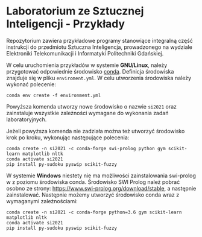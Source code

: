 # Laboratorium ze Sztucznej Inteligencji - Przykłady 

Repozytorium zawiera przykładowe programy stanowiące integralną część instrukcji do przedmiotu Sztuczna Inteligencja,
prowadzonego na wydziale Elektroniki Telekomunikacji i Informatyki Politechniki Gdańskiej.

W celu uruchomienia przykładów w systemie **GNU/Linux**, należy przygotować odpowiednie środowisko [conda](https://www.anaconda.com/products/individual).
Definicja środowiska znajduje się w pliku `enviroment.yml`.
W celu utworzenia środowiska należy wykonać polecenie:

    conda env create -f environment.yml

Powyższa komenda utworzy nowe środowisko o nazwie `si2021` oraz zainstaluje wszystkie zależności wymagane do
wykonania zadań laboratoryjnych.

Jeżeli powyższa komenda nie zadziała można też utworzyć środowisko krok po kroku,
wykonując następujące polecenia:

    conda create -n si2021 -c conda-forge swi-prolog python gym scikit-learn matplotlib nltk
    conda activate si2021
    pip install py-sudoku pyswip scikit-fuzzy

W systemie **Windows** niestety nie ma możliwości zainstalowania swi-prolog w z poziomu środowiska conda.
Środowisko SWI Prolog należ pobrać osobno ze strony: https://www.swi-prolog.org/download/stable, a następnie zainstalować.
Następnie możemy utworzyć środowisko conda wraz z wymaganymi zależnościami:

    conda create -n si2021 -c conda-forge python=3.6 gym scikit-learn matplotlib nltk
    conda activate si2021
    pip install py-sudoku pyswip scikit-fuzzy